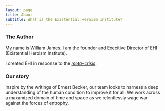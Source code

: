 ```yaml
---
layout: page
title: About
subtitle: What is the Existential Heroism Institute?
---
```

### The Author 
My name is William James. I am the founder and Execitive Director of EHI (Existential Heroism Institute).

I created EHI in response to the [*meta-crisis*](https://metacrisis.org/META-CRISIS/00.+%F0%9F%91%8B+About/Start+Here). 

### Our story

Inspire by the writings of Ernest Becker, our team looks to harness a deep understanding of the human condition to improve it for all. We work across a maxamized domain of time and space as we relentlessly wage war against the forces of entrophy.
